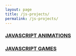 ```yaml
---
layout: page
title: /js-projects/
permalink: /js-projects/
---
```


<h3><a href="/js-projects/anims">JAVASCRIPT ANIMATIONS</a></h3>

<h3><a href="/js-projects/games">JAVASCRIPT GAMES</a></h3>
